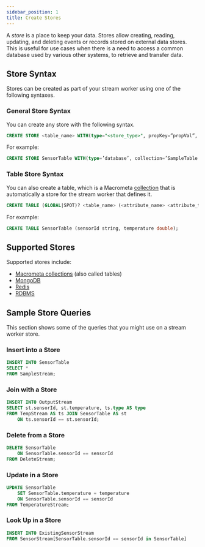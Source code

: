 ```yaml
---
sidebar_position: 1
title: Create Stores
---
```


A _store_ is a place to keep your data. Stores allow creating, reading, updating, and deleting events or records stored on external data stores. This is useful for use cases when there is a need to access a common database used by various other systems, to retrieve and transfer data.

## Store Syntax

Stores can be created as part of your stream worker using one of the following syntaxes.

### General Store Syntax

You can create any store with the following syntax.

```sql
CREATE STORE <table_name> WITH(type="<store_type>", propKey=”propVal”, … , PrimaryKey='<attribute_name>', Index='<attribute_name>')(<attribute_name> <attribute_type>, ...);
```

For example:

```sql
CREATE STORE SensorTable WITH(type=’database’, collection=’SampleTable’, map.type=’json’) (sensorId string, temperature double);
```

### Table Store Syntax

You can also create a table, which is a Macrometa [collection](../../collections/index.md) that is automatically a store for the stream worker that defines it.

```sql
CREATE TABLE (GLOBAL|SPOT)? <table_name> (<attribute_name> <attribute_type>, ...);
```

For example:

```sql
CREATE TABLE SensorTable (sensorId string, temperature double);
```

## Supported Stores

Supported stores include:

- [Macrometa collections](../../collections/index.md) (also called tables)
- [MongoDB](mongodb.md)
- [Redis](redis.md)
- [RDBMS](rdbms.md)

## Sample Store Queries

This section shows some of the queries that you might use on a stream worker store.

### Insert into a Store

```sql
INSERT INTO SensorTable
SELECT *
FROM SampleStream;
```

### Join with a Store

```sql
INSERT INTO OutputStream
SELECT st.sensorId, st.temperature, ts.type AS type
FROM TempStream AS ts JOIN SensorTable AS st
    ON ts.sensorId == st.sensorId;
```

### Delete from a Store

```sql
DELETE SensorTable
	ON SensorTable.sensorId == sensorId
FROM DeleteStream;
```

### Update in a Store

```sql
UPDATE SensorTable
	SET SensorTable.temperature = temperature
	ON SensorTable.sensorId == sensorId
FROM TemperatureStream;
```

### Look Up in a Store

```sql
INSERT INTO ExistingSensorStream
FROM SensorStream[SensorTable.sensorId == sensorId in SensorTable]
```
